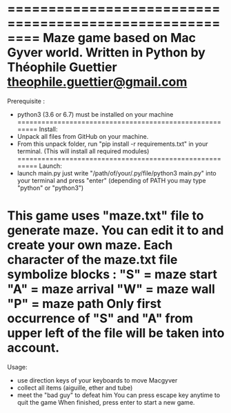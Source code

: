 ========================================================
Maze game based on Mac Gyver world.
Written in Python by Théophile Guettier
theophile.guettier@gmail.com
========================================================
Prerequisite : 
- python3 (3.6 or 6.7) must be installed on your machine
========================================================
Install:
- Unpack all files from GitHub on your machine.
- From this unpack folder, 
run "pip install -r requirements.txt" in your terminal.
(This will install all required modules)
========================================================
Launch:
- launch main.py 
just write "/path/of/your/.py/file/python3 main.py" 
into your terminal and press "enter"
(depending of PATH you may type "python" or "python3")

This game uses "maze.txt" file to generate maze.
You can edit it to and create your own maze.
Each character of the maze.txt file symbolize blocks :
"S" = maze start
"A" = maze arrival
"W" = maze wall
"P" = maze path
Only first occurrence of "S" and "A" from upper left
of the file will be taken into account.
========================================================
Usage:
- use direction keys of your keyboards to move Macgyver
- collect all items (aiguille, ether and tube)
- meet the "bad guy" to defeat him
You can press escape key anytime to quit the game
When finished, press enter to start a new game.
